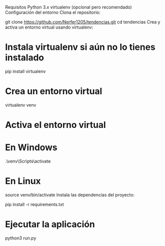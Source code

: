 Requisitos
Python 3.x
virtualenv (opcional pero recomendado)
Configuración del entorno
Clona el repositorio:


git clone https://github.com/Nerfer1205/tendencias.git
cd tendencias
Crea y activa un entorno virtual usando virtualenv:


# Instala virtualenv si aún no lo tienes instalado
pip install virtualenv

# Crea un entorno virtual
virtualenv venv

# Activa el entorno virtual
# En Windows
.\venv\Scripts\activate
# En Linux
source venv/bin/activate
Instala las dependencias del proyecto:

pip install -r requirements.txt

# Ejecutar la aplicación
python3 run.py
